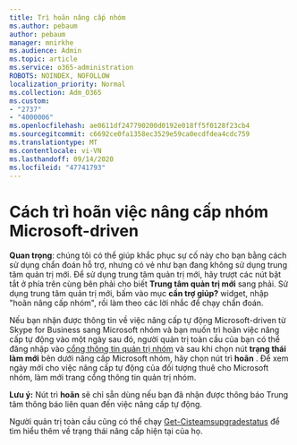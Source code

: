 ```yaml
---
title: Trì hoãn nâng cấp nhóm
ms.author: pebaum
author: pebaum
manager: mnirkhe
ms.audience: Admin
ms.topic: article
ms.service: o365-administration
ROBOTS: NOINDEX, NOFOLLOW
localization_priority: Normal
ms.collection: Adm_O365
ms.custom:
- "2737"
- "4000006"
ms.openlocfilehash: ae0611df247790200d0192e018ff5f0128f23cb4
ms.sourcegitcommit: c6692ce0fa1358ec3529e59ca0ecdfdea4cdc759
ms.translationtype: MT
ms.contentlocale: vi-VN
ms.lasthandoff: 09/14/2020
ms.locfileid: "47741793"
---
```

# <a name="how-to-postpone-the-microsoft-driven-teams-upgrade"></a>Cách trì hoãn việc nâng cấp nhóm Microsoft-driven

**Quan trọng**: chúng tôi có thể giúp khắc phục sự cố này cho bạn bằng cách sử dụng chẩn đoán hỗ trợ, nhưng có vẻ như bạn đang không sử dụng trung tâm quản trị mới. Để sử dụng trung tâm quản trị mới, hãy trượt các nút bật tắt ở phía trên cùng bên phải cho biết **Trung tâm quản trị mới** sang phải. Sử dụng trung tâm quản trị mới, bấm vào mục **cần trợ giúp?** widget, nhập "hoãn nâng cấp nhóm", rồi làm theo các lời nhắc để chạy chẩn đoán.

Nếu bạn nhận được thông tin về việc nâng cấp tự động Microsoft-driven từ Skype for Business sang Microsoft nhóm và bạn muốn trì hoãn việc nâng cấp tự động vào một ngày sau đó, người quản trị toàn cầu của bạn có thể đăng nhập vào [cổng thông tin quản trị nhóm](https://admin.teams.microsoft.com/dashboard) và sau khi chọn nút **trạng thái làm mới** bên dưới nâng cấp Microsoft nhóm, hãy chọn nút trì **hoãn** . Để xem ngày mới cho việc nâng cấp tự động của đối tượng thuê cho Microsoft nhóm, làm mới trang cổng thông tin quản trị nhóm.

**Lưu ý:** Nút trì **hoãn** sẽ chỉ sẵn dùng nếu bạn đã nhận được thông báo Trung tâm thông báo liên quan đến việc nâng cấp tự động. 

Người quản trị toàn cầu cũng có thể chạy [Get-Cisteamsupgradestatus](https://docs.microsoft.com/powershell/module/skype/get-csteamsupgradestatus?view=skype-ps) để tìm hiểu thêm về trạng thái nâng cấp hiện tại của họ.
